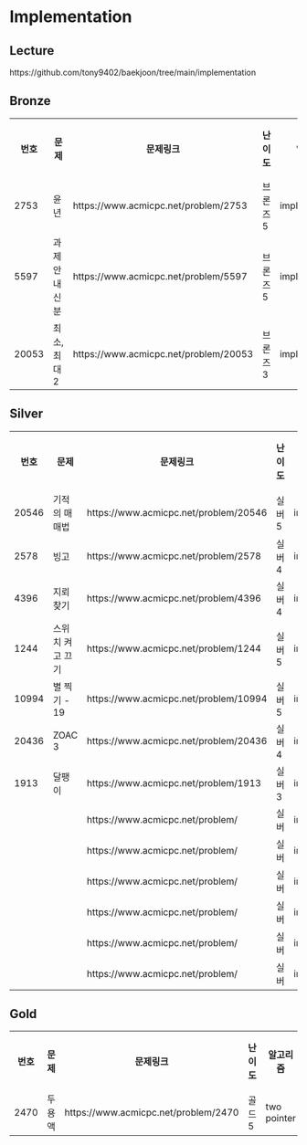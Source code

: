 <h1>Implementation</h1>

<h2>Lecture</h2>
https://github.com/tony9402/baekjoon/tree/main/implementation<br>

<h2>Bronze</h2>
<table>
    <tr>
        <th scope="col">번호</td>
        <th scope="col">문제</td>
        <th scope="col">문제링크</td>
        <th scope="col">난이도</td>
        <th scope="col">알고리즘</td>
        <th scope="col">풀이링크</td>
    </tr>
    <tr>
        <td>2753</td>
        <td>윤년</td>
        <td>https://www.acmicpc.net/problem/2753</td>
        <td>브론즈5</td>
        <td>implementation</td>
        <td>link</td>
    </tr>
    <tr>
        <td>5597</td>
        <td>과제 안 내신 분</td>
        <td>https://www.acmicpc.net/problem/5597</td>
        <td>브론즈5</td>
        <td>implementation</td>
        <td>link</td>
    </tr>
    <tr>
        <td>20053</td>
        <td>최소, 최대 2</td>
        <td>https://www.acmicpc.net/problem/20053</td>
        <td>브론즈3</td>
        <td>implementation</td>
        <td>link</td>
    </tr>
</table>

<h2>Silver</h2>
<table>
    <tr>
        <th scope="col">번호</td>
        <th scope="col">문제</td>
        <th scope="col">문제링크</td>
        <th scope="col">난이도</td>
        <th scope="col">알고리즘</td>
        <th scope="col">풀이링크</td>
    </tr>
    <tr>
        <td>20546</td>
        <td>기적의 매매법</td>
        <td>https://www.acmicpc.net/problem/20546</td>
        <td>실버5</td>
        <td>implementation</td>
        <td>link</td>
    </tr>
    <tr>
        <td>2578</td>
        <td>빙고</td>
        <td>https://www.acmicpc.net/problem/2578</td>
        <td>실버4</td>
        <td>implementation</td>
        <td>link</td>
    </tr>
    <tr>
        <td>4396</td>
        <td>지뢰 찾기</td>
        <td>https://www.acmicpc.net/problem/4396</td>
        <td>실버4</td>
        <td>implementation</td>
        <td>link</td>
    </tr>
    <tr>
        <td>1244</td>
        <td>스위치 켜고 끄기</td>
        <td>https://www.acmicpc.net/problem/1244</td>
        <td>실버5</td>
        <td>implementation</td>
        <td>link</td>
    </tr>
    <tr>
        <td>10994</td>
        <td>별 찍기 - 19</td>
        <td>https://www.acmicpc.net/problem/10994</td>
        <td>실버5</td>
        <td>implementation</td>
        <td>link</td>
    </tr>
    <tr>
        <td>20436</td>
        <td>ZOAC 3</td>
        <td>https://www.acmicpc.net/problem/20436</td>
        <td>실버4</td>
        <td>implementation</td>
        <td>link</td>
    </tr>
    <tr>
        <td>1913</td>
        <td>달팽이</td>
        <td>https://www.acmicpc.net/problem/1913</td>
        <td>실버3</td>
        <td>implementation</td>
        <td>link</td>
    </tr>
    <tr>
        <td></td>
        <td></td>
        <td>https://www.acmicpc.net/problem/</td>
        <td>실버</td>
        <td>implementation</td>
        <td>link</td>
    </tr>
    <tr>
        <td></td>
        <td></td>
        <td>https://www.acmicpc.net/problem/</td>
        <td>실버</td>
        <td>implementation</td>
        <td>link</td>
    </tr>
    <tr>
        <td></td>
        <td></td>
        <td>https://www.acmicpc.net/problem/</td>
        <td>실버</td>
        <td>implementation</td>
        <td>link</td>
    </tr>
    <tr>
        <td></td>
        <td></td>
        <td>https://www.acmicpc.net/problem/</td>
        <td>실버</td>
        <td>implementation</td>
        <td>link</td>
    </tr>
    <tr>
        <td></td>
        <td></td>
        <td>https://www.acmicpc.net/problem/</td>
        <td>실버</td>
        <td>implementation</td>
        <td>link</td>
    </tr>
    <tr>
        <td></td>
        <td></td>
        <td>https://www.acmicpc.net/problem/</td>
        <td>실버</td>
        <td>implementation</td>
        <td>link</td>
    </tr>
</table>

<h2>Gold</h2>
<table>
    <tr>
        <th scope="col">번호</td>
        <th scope="col">문제</td>
        <th scope="col">문제링크</td>
        <th scope="col">난이도</td>
        <th scope="col">알고리즘</td>
        <th scope="col">풀이링크</td>
    </tr>
    <tr>
        <td>2470</td>
        <td>두 용액</td>
        <td>https://www.acmicpc.net/problem/2470</td>
        <td>골드5</td>
        <td>two pointer</td>
        <td>link</td>
    </tr>
</table>